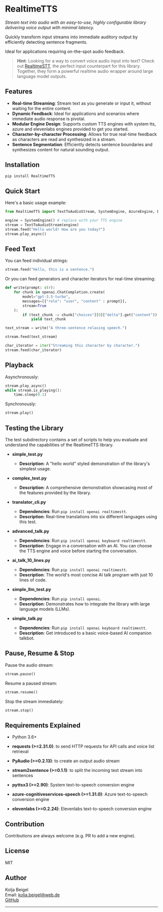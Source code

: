 # RealtimeTTS

*Stream text into audio with an easy-to-use, highly configurable library delivering voice output with minimal latency.*

Quickly transform input streams into immediate auditory output by efficiently detecting sentence fragments.

Ideal for applications requiring on-the-spot audio feedback.

> **Hint**: Looking for a way to convert voice audio input into text? Check out [RealtimeSTT](https://github.com/KoljaB/RealtimeSTT), the perfect input counterpart for this library. Together, they form a powerful realtime audio wrapper around large language model outputs.

## Features

- **Real-time Streaming**: Stream text as you generate or input it, without waiting for the entire content.
- **Dynamic Feedback**: Ideal for applications and scenarios where immediate audio response is pivotal.
- **Modular Engine Design**: Supports custom TTS engines with system tts, azure and elevenlabs engines provided to get you started.
- **Character-by-character Processing**: Allows for true real-time feedback as characters are read and synthesized in a stream.
- **Sentence Segmentation**: Efficiently detects sentence boundaries and synthesizes content for natural sounding output.

## Installation

```bash
pip install RealtimeTTS
```

## Quick Start

Here's a basic usage example:

```python
from RealtimeTTS import TextToAudioStream, SystemEngine, AzureEngine, ElevenlabsEngine

engine = SystemEngine() # replace with your TTS engine
stream = TextToAudioStream(engine)
stream.feed("Hello world! How are you today?")
stream.play_async()
```

## Feed Text

You can feed individual strings:

```python
stream.feed("Hello, this is a sentence.")
```

Or you can feed generators and character iterators for real-time streaming:

```python
def write(prompt: str):
    for chunk in openai.ChatCompletion.create(
        model="gpt-3.5-turbo",
        messages=[{"role": "user", "content" : prompt}],
        stream=True
    ):
        if (text_chunk := chunk["choices"][0]["delta"].get("content")) is not None:
            yield text_chunk

text_stream = write("A three-sentence relaxing speech.")

stream.feed(text_stream)
```

```python
char_iterator = iter("Streaming this character by character.")
stream.feed(char_iterator)
```

## Playback

Asynchronously:

```python
stream.play_async()
while stream.is_playing():
    time.sleep(0.1)
```

Synchronously:

```python
stream.play()
```

## Testing the Library

The test subdirectory contains a set of scripts to help you evaluate and understand the capabilities of the RealtimeTTS library.

- **simple_test.py**
    - **Description**: A "hello world" styled demonstration of the library's simplest usage.

- **complex_test.py**
    - **Description**: A comprehensive demonstration showcasing most of the features provided by the library.

- **translator_cli.py**
    - **Dependencies**: Run `pip install openai realtimestt`.
    - **Description**: Real-time translations into six different languages using this test.

- **advanced_talk.py**
    - **Dependencies**: Run `pip install openai keyboard realtimestt`.
    - **Description**: Engage in a conversation with an AI. You can choose the TTS engine and voice before starting the conversation.

- **ai_talk_10_lines.py**
    - **Dependencies**: Run `pip install openai realtimestt`.
    - **Description**: The world's most concise AI talk program with just 10 lines of code.
    
- **simple_llm_test.py**
    - **Dependencies**: Run `pip install openai`.
    - **Description**: Demonstrates how to integrate the library with large language models (LLMs).

- **simple_talk.py**
    - **Dependencies**: Run `pip install openai keyboard realtimestt`.
    - **Description**: Get introduced to a basic voice-based AI companion talkbot.

## Pause, Resume & Stop

Pause the audio stream:

```python
stream.pause()
```

Resume a paused stream:

```python
stream.resume()
```

Stop the stream immediately:

```python
stream.stop()
```

## Requirements Explained

- Python 3.6+

- **requests (>=2.31.0)**: to send HTTP requests for API calls and voice list retrieval
  
- **PyAudio (>=0.2.13)**: to create an output audio stream
  
- **stream2sentence (>=0.1.1)**: to split the incoming text stream into sentences 

- **pyttsx3 (>=2.90)**: System text-to-speech conversion engine

- **azure-cognitiveservices-speech (>=1.31.0)**: Azure text-to-speech conversion engine
  
- **elevenlabs (>=0.2.24)**: Elevenlabs text-to-speech conversion engine

## Contribution

Contributions are always welcome (e.g. PR to add a new engine).

## License

MIT

## Author

Kolja Beigel  
Email: kolja.beigel@web.de  
[GitHub](https://github.com/KoljaB/RealtimeTTS)

---